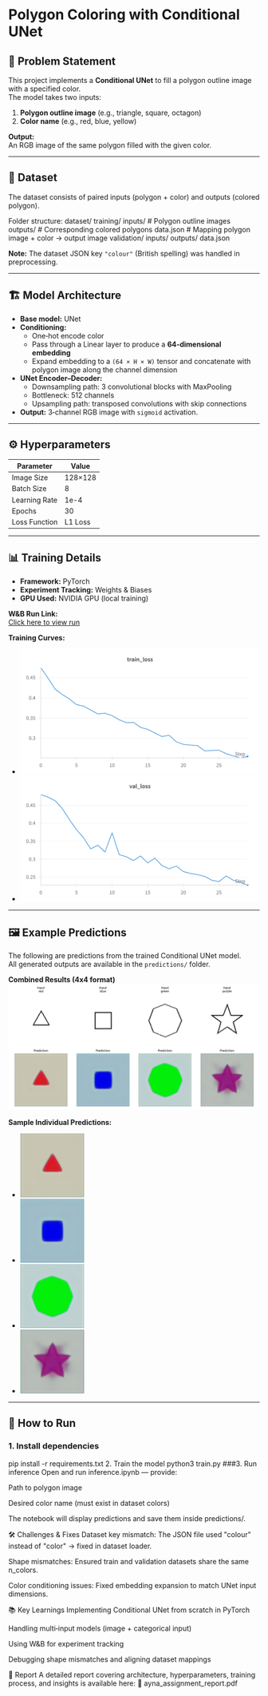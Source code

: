 # Polygon Coloring with Conditional UNet

## 📌 Problem Statement
This project implements a **Conditional UNet** to fill a polygon outline image with a specified color.  
The model takes two inputs:
1. **Polygon outline image** (e.g., triangle, square, octagon)
2. **Color name** (e.g., red, blue, yellow)  

**Output:**  
An RGB image of the same polygon filled with the given color.

---

## 📂 Dataset
The dataset consists of paired inputs (polygon + color) and outputs (colored polygon).  

Folder structure:
dataset/
training/
inputs/ # Polygon outline images
outputs/ # Corresponding colored polygons
data.json # Mapping polygon image + color → output image
validation/
inputs/
outputs/
data.json


**Note:** The dataset JSON key `"colour"` (British spelling) was handled in preprocessing.

---

## 🏗 Model Architecture
- **Base model:** UNet  
- **Conditioning:**  
  - One‑hot encode color  
  - Pass through a Linear layer to produce a **64‑dimensional embedding**  
  - Expand embedding to a `(64 × H × W)` tensor and concatenate with polygon image along the channel dimension  
- **UNet Encoder–Decoder:**  
  - Downsampling path: 3 convolutional blocks with MaxPooling  
  - Bottleneck: 512 channels  
  - Upsampling path: transposed convolutions with skip connections  
- **Output:** 3‑channel RGB image with `sigmoid` activation.

---

## ⚙ Hyperparameters
| Parameter       | Value   |
|-----------------|---------|
| Image Size      | 128×128 |
| Batch Size      | 8       |
| Learning Rate   | 1e-4    |
| Epochs          | 30      |
| Loss Function   | L1 Loss |

---

## 📊 Training Details
- **Framework:** PyTorch  
- **Experiment Tracking:** Weights & Biases  
- **GPU Used:** NVIDIA GPU (local training)  

**W&B Run Link:**  
[Click here to view run](https://wandb.ai/kpaishwarya001-ayna/polygon-coloring/runs/5zlgxe2i)

**Training Curves:**  
- ![Train Loss](train_loss.png)
- ![Validation Loss](val_loss.png)

---

## 🖼 Example Predictions
The following are predictions from the trained Conditional UNet model.  
All generated outputs are available in the `predictions/` folder.

**Combined Results (4x4 format)**  
![Combined Results](predictions/combined_results_4x4.png)

**Sample Individual Predictions:**
- ![Triangle - Red](predictions/triangle_red.png)
- ![Square - Blue](predictions/square_blue.png)
- ![Octagon - Green](predictions/octagon_green.png)
- ![Star - Purple](predictions/star_purple.png)

---

## 🚀 How to Run

### 1. Install dependencies
pip install -r requirements.txt
2. Train the model
python3 train.py
###3. Run inference
Open and run inference.ipynb — provide:

Path to polygon image

Desired color name (must exist in dataset colors)

The notebook will display predictions and save them inside predictions/.

🛠 Challenges & Fixes
Dataset key mismatch: The JSON file used "colour" instead of "color" → fixed in dataset loader.

Shape mismatches: Ensured train and validation datasets share the same n_colors.

Color conditioning issues: Fixed embedding expansion to match UNet input dimensions.

📚 Key Learnings
Implementing Conditional UNet from scratch in PyTorch

Handling multi‑input models (image + categorical input)

Using W&B for experiment tracking

Debugging shape mismatches and aligning dataset mappings

📄 Report
A detailed report covering architecture, hyperparameters, training process, and insights is available here:
📄 ayna_assignment_report.pdf
